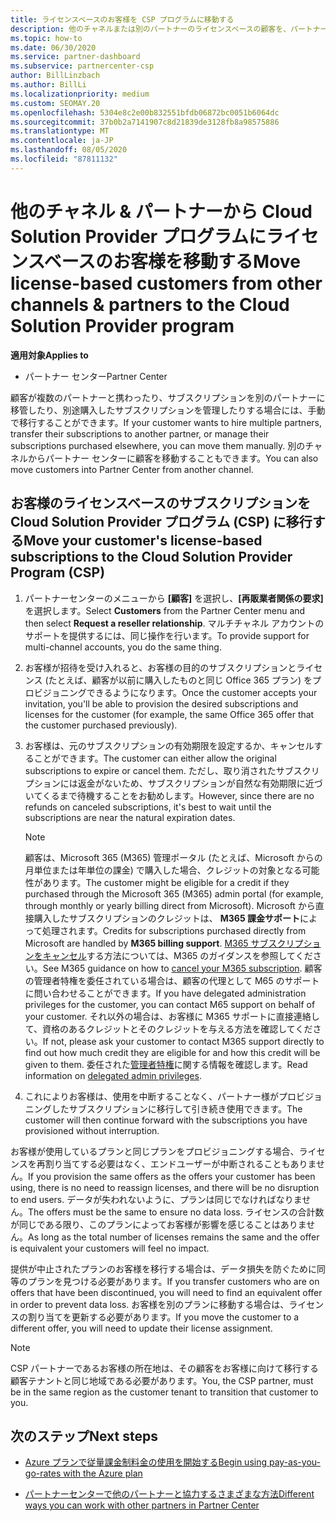```yaml
---
title: ライセンスベースのお客様を CSP プログラムに移動する
description: 他のチャネルまたは別のパートナーのライセンスベースの顧客を、パートナーセンターのクラウドソリューションプロバイダー (CSP) プログラムに移動する方法について説明します。
ms.topic: how-to
ms.date: 06/30/2020
ms.service: partner-dashboard
ms.subservice: partnercenter-csp
author: BillLinzbach
ms.author: BillLi
ms.localizationpriority: medium
ms.custom: SEOMAY.20
ms.openlocfilehash: 5304e8c2e00b832551bfdb06872bc0051b6064dc
ms.sourcegitcommit: 37b0b2a7141907c8d21839de3128fb8a98575886
ms.translationtype: MT
ms.contentlocale: ja-JP
ms.lasthandoff: 08/05/2020
ms.locfileid: "87811132"
---
```

# <a name="move-license-based-customers-from-other-channels--partners-to-the-cloud-solution-provider-program"></a><span data-ttu-id="0d356-103">他のチャネル & パートナーから Cloud Solution Provider プログラムにライセンスベースのお客様を移動する</span><span class="sxs-lookup"><span data-stu-id="0d356-103">Move license-based customers from other channels & partners to the Cloud Solution Provider program</span></span>

<span data-ttu-id="0d356-104">**適用対象**</span><span class="sxs-lookup"><span data-stu-id="0d356-104">**Applies to**</span></span>

- <span data-ttu-id="0d356-105">パートナー センター</span><span class="sxs-lookup"><span data-stu-id="0d356-105">Partner Center</span></span>

<span data-ttu-id="0d356-106">顧客が複数のパートナーと携わったり、サブスクリプションを別のパートナーに移管したり、別途購入したサブスクリプションを管理したりする場合には、手動で移行することができます。</span><span class="sxs-lookup"><span data-stu-id="0d356-106">If your customer wants to hire multiple partners, transfer their subscriptions to another partner, or manage their subscriptions purchased elsewhere, you can move them manually.</span></span> <span data-ttu-id="0d356-107">別のチャネルからパートナー センターに顧客を移動することもできます。</span><span class="sxs-lookup"><span data-stu-id="0d356-107">You can also move customers into Partner Center from another channel.</span></span>

## <a name="move-your-customers-license-based-subscriptions-to-the-cloud-solution-provider-program-csp"></a><span data-ttu-id="0d356-108">お客様のライセンスベースのサブスクリプションを Cloud Solution Provider プログラム (CSP) に移行する</span><span class="sxs-lookup"><span data-stu-id="0d356-108">Move your customer's license-based subscriptions to the Cloud Solution Provider Program (CSP)</span></span>

1. <span data-ttu-id="0d356-109">パートナーセンターのメニューから **[顧客]** を選択し、**[再販業者関係の要求]** を選択します。</span><span class="sxs-lookup"><span data-stu-id="0d356-109">Select **Customers** from the Partner Center menu and then select **Request a reseller relationship**.</span></span> <span data-ttu-id="0d356-110">マルチチャネル アカウントのサポートを提供するには、同じ操作を行います。</span><span class="sxs-lookup"><span data-stu-id="0d356-110">To provide support for multi-channel accounts, you do the same thing.</span></span>

2. <span data-ttu-id="0d356-111">お客様が招待を受け入れると、お客様の目的のサブスクリプションとライセンス (たとえば、顧客が以前に購入したものと同じ Office 365 プラン) をプロビジョニングできるようになります。</span><span class="sxs-lookup"><span data-stu-id="0d356-111">Once the customer accepts your invitation, you'll be able to provision the desired subscriptions and licenses for the customer (for example, the same Office 365 offer that the customer purchased previously).</span></span>

3. <span data-ttu-id="0d356-112">お客様は、元のサブスクリプションの有効期限を設定するか、キャンセルすることができます。</span><span class="sxs-lookup"><span data-stu-id="0d356-112">The customer can either allow the original subscriptions to expire or cancel them.</span></span> <span data-ttu-id="0d356-113">ただし、取り消されたサブスクリプションには返金がないため、サブスクリプションが自然な有効期限に近づいてくるまで待機することをお勧めします。</span><span class="sxs-lookup"><span data-stu-id="0d356-113">However, since there are no refunds on canceled subscriptions, it's best to wait until the  subscriptions are near the natural expiration dates.</span></span>


   >[!NOTE]
   ><span data-ttu-id="0d356-114">顧客は、Microsoft 365 (M365) 管理ポータル (たとえば、Microsoft からの月単位または年単位の課金) で購入した場合、クレジットの対象となる可能性があります。</span><span class="sxs-lookup"><span data-stu-id="0d356-114">The customer might be eligible for a credit if they purchased through the Microsoft 365 (M365) admin portal (for example, through monthly or yearly billing direct from Microsoft).</span></span> <span data-ttu-id="0d356-115">Microsoft から直接購入したサブスクリプションのクレジットは、 **M365 課金サポート**によって処理されます。</span><span class="sxs-lookup"><span data-stu-id="0d356-115">Credits for subscriptions purchased directly from Microsoft are handled by **M365 billing support**.</span></span> <span data-ttu-id="0d356-116">[M365 サブスクリプションをキャンセル](https://docs.microsoft.com/microsoft-365/commerce/subscriptions/cancel-your-subscription)する方法については、M365 のガイダンスを参照してください。</span><span class="sxs-lookup"><span data-stu-id="0d356-116">See M365 guidance on how to [cancel your M365 subscription](https://docs.microsoft.com/microsoft-365/commerce/subscriptions/cancel-your-subscription).</span></span> <span data-ttu-id="0d356-117">顧客の管理者特権を委任されている場合は、顧客の代理として M65 のサポートに問い合わせることができます。</span><span class="sxs-lookup"><span data-stu-id="0d356-117">If you have delegated administration privileges for the customer, you can contact M65 support on behalf of your customer.</span></span> <span data-ttu-id="0d356-118">それ以外の場合は、お客様に M365 サポートに直接連絡して、資格のあるクレジットとそのクレジットを与える方法を確認してください。</span><span class="sxs-lookup"><span data-stu-id="0d356-118">If not, please ask your customer to contact M365 support directly to find out how much credit they are eligible for and how this credit will be given to them.</span></span> <span data-ttu-id="0d356-119">委任された[管理者特権](customers-revoke-admin-privileges.md)に関する情報を確認します。</span><span class="sxs-lookup"><span data-stu-id="0d356-119">Read information on [delegated admin privileges](customers-revoke-admin-privileges.md).</span></span>


4. <span data-ttu-id="0d356-120">これによりお客様は、使用を中断することなく、パートナー様がプロビジョニングしたサブスクリプションに移行して引き続き使用できます。</span><span class="sxs-lookup"><span data-stu-id="0d356-120">The customer will then continue forward with the subscriptions you have provisioned without interruption.</span></span>

<span data-ttu-id="0d356-121">お客様が使用しているプランと同じプランをプロビジョニングする場合、ライセンスを再割り当てする必要はなく、エンドユーザーが中断されることもありません。</span><span class="sxs-lookup"><span data-stu-id="0d356-121">If you provision the same offers as the offers your customer has been using, there is no need to reassign licenses, and there will be no disruption to end users.</span></span> <span data-ttu-id="0d356-122">データが失われないように、プランは同じでなければなりません。</span><span class="sxs-lookup"><span data-stu-id="0d356-122">The offers must be the same to ensure no data loss.</span></span> <span data-ttu-id="0d356-123">ライセンスの合計数が同じである限り、このプランによってお客様が影響を感じることはありません。</span><span class="sxs-lookup"><span data-stu-id="0d356-123">As long as the total number of licenses remains the same and the offer is equivalent your customers will feel no impact.</span></span>

<span data-ttu-id="0d356-124">提供が中止されたプランのお客様を移行する場合は、データ損失を防ぐために同等のプランを見つける必要があります。</span><span class="sxs-lookup"><span data-stu-id="0d356-124">If you transfer customers who are on offers that have been discontinued, you will need to find an equivalent offer in order to prevent data loss.</span></span> <span data-ttu-id="0d356-125">お客様を別のプランに移動する場合は、ライセンスの割り当てを更新する必要があります。</span><span class="sxs-lookup"><span data-stu-id="0d356-125">If you move the customer to a different offer, you will need to update their license assignment.</span></span>

>[!NOTE]
> <span data-ttu-id="0d356-126">CSP パートナーであるお客様の所在地は、その顧客をお客様に向けて移行する顧客テナントと同じ地域である必要があります。</span><span class="sxs-lookup"><span data-stu-id="0d356-126">You, the CSP partner, must be in the same region as the customer tenant to transition that customer to you.</span></span>

## <a name="next-steps"></a><span data-ttu-id="0d356-127">次のステップ</span><span class="sxs-lookup"><span data-stu-id="0d356-127">Next steps</span></span>

- [<span data-ttu-id="0d356-128">Azure プランで従量課金制料金の使用を開始する</span><span class="sxs-lookup"><span data-stu-id="0d356-128">Begin using pay-as-you-go-rates with the Azure plan</span></span>](azure-plan-get-started.md)
 

- [<span data-ttu-id="0d356-129">パートナーセンターで他のパートナーと協力するさまざまな方法</span><span class="sxs-lookup"><span data-stu-id="0d356-129">Different ways you can work with other partners in Partner Center</span></span>](work-with-other-partners.md)
